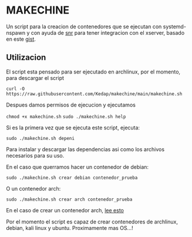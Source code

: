 # MAKECHINE
Un script para la creacion de contenedores que se ejecutan con systemd-nspawn y con ayuda de [snr](https://github.com/mikhailnov/snr) para tener integracion con el xserver, basado en este [gist](https://gist.github.com/Edu4rdSHL/bd9c2dcabbe1846fb55ff72340d3da9c).

## Utilizacion
El script esta pensado para ser ejecutado en archlinux, por el momento, para descargar el script

```curl -O https://raw.githubusercontent.com/Kedap/makechine/main/makechine.sh```

Despues damos permisos de ejecucion y ejecutamos

`chmod +x makechine.sh`
`sudo ./makechine.sh help`

Si es la primera vez que se ejecuta este script, ejecuta:

`sudo ./makechine.sh depeni`

Para instalar y descargar las dependencias asi como los archivos necesarios para su uso.

En el caso que querramos hacer un contenedor de debian:

`sudo ./makechine.sh crear debian contenedor_prueba`

O un contenedor arch:

`sudo ./makechine.sh crear arch contenedor_prueba`

En el caso de crear un contenedor arch, [lee esto](https://wiki.archlinux.org/index.php/Systemd-nspawn#Root_login_fails)

Por el momento el script es capaz de crear contenedores de archlinux, debian, kali linux y ubuntu. Proximamente mas OS...!